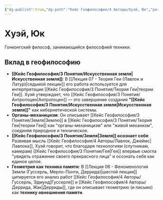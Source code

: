 ```yaml
---
{"dg-publish":true,"dg-path":"Кейс Геофилософия/4 Авторы/Хуэй, Юк","permalink":"/kejs-geofilosofiya/4-avtory/huej-yuk/","dgShowLocalGraph":true}
---
```


# Хуэй, Юк

Гонконгский философ, занимающийся философией техники.

## Вклад в геофилософию
- **[[Кейс Геофилософия/3 Понятия/Искусственная земля\|Искусственная земля]]**: В [[Лекция 07 - Теория Геи (Лавлок и Латур)\|седьмой лекции]] его работа используется для интерпретации [[Кейс Геофилософия/3 Понятия/Теория Геи\|теории Геи]]. Хуэй утверждает, что [[Кейс Геофилософия/3 Понятия/Антропоцен\|Антропоцен]] — это завершение создания **"[[Кейс Геофилософия/3 Понятия/Искусственная земля\|Искусственная земля]]"** как кибернетической системы.
- **Органы-механицизм**: Он описывает [[Кейс Геофилософия/3 Понятия/Земля\|Землю]] в [[Кейс Геофилософия/3 Понятия/Теория Геи\|теории Геи]] как "органы-механицизм" или "живой механизм", соединяя природное и техническое.
- **[[Кейс Геофилософия/3 Понятия/Земля\|Земля]] осознает себя**: Развивая мысль [[Кейс Геофилософия/4 Авторы/Лавлок, Джеймс\|Лавлока]], Хуэй говорит, что благодаря технологиям (спутникам, камерам) [[Кейс Геофилософия/3 Понятия/Гея\|Гея]] впервые смогла "увидеть отражение своего прекрасного лица" и осознать себя как единое целое.
- **Геометрия как техника памяти**: В [[Лекция 06 - Феноменология Земли (Гуссерль, Мерло-Понти, Деррида)\|шестой лекции]] цитируется его анализ работ [[Кейс Геофилософия/4 Авторы/Гуссерль, Эдмунд\|Гуссерля]] и [[Кейс Геофилософия/4 Авторы/Деррида, Жак\|Дерриды]], где он описывает геометрию (и письмо) как **технику овнешнения памяти**.